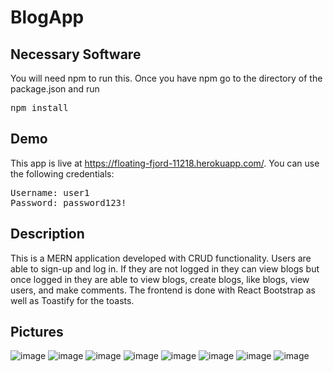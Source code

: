 # BlogApp

## Necessary Software
You will need npm to run this. Once you have npm go to the directory of the package.json and run

<pre>
npm install
</pre>

## Demo
This app is live at https://floating-fjord-11218.herokuapp.com/. You can use the following credentials:

<pre>
Username: user1
Password: password123!
</pre>

## Description
This is a MERN application developed with CRUD functionality. Users are able to sign-up and log in. If they are not logged in they can view blogs but once logged in they are able to view blogs, create blogs, like blogs, view users, and make comments. The frontend is done with React Bootstrap as well as Toastify for the toasts.

## Pictures
![image](https://user-images.githubusercontent.com/53048085/153117934-f638ad03-32fb-4cc5-987e-bab93bef8437.png)
![image](https://user-images.githubusercontent.com/53048085/153117946-8841a5c9-188a-48c8-b6e5-69fb5151d33f.png)
![image](https://user-images.githubusercontent.com/53048085/153117956-7a45a5d1-6be7-4eb9-99cc-835a869c1fea.png)
![image](https://user-images.githubusercontent.com/53048085/153117966-9cf21b98-4ec3-46e7-9d00-fac985c39ddd.png)
![image](https://user-images.githubusercontent.com/53048085/153117976-873d42ef-598e-4b51-9b5e-0b4b9ed334d4.png)
![image](https://user-images.githubusercontent.com/53048085/153117993-695329d8-d2cc-401e-ac6f-a336576e564d.png)
![image](https://user-images.githubusercontent.com/53048085/153118010-67a0a58d-f3f3-429a-8d9d-0ad0c9d18aff.png)
![image](https://user-images.githubusercontent.com/53048085/153118016-0e777ef5-967a-4485-b395-102f935fe0ce.png)
